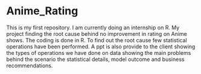 # Anime_Rating
This is my first repository. I am currently doing an internship on R. My project finding the root cause behind no improvement in rating on Anime shows. The coding is done in R. To find out the root cause few statistical operations have been performed. A ppt is also provide to the client showing the types of operations we have done on data showing the main problems behind the scenario the statistical details, model outcome and business recommendations.
